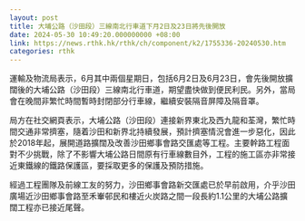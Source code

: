 ```yaml
---
layout: post
title: 大埔公路（沙田段）三線南北行車道下月2日及23日將先後開放
date: 2024-05-30 10:49:20.000000000 +08:00
link: https://news.rthk.hk/rthk/ch/component/k2/1755336-20240530.htm
categories: rthk
---
```


運輸及物流局表示，6月其中兩個星期日，包括6月2日及6月23日，會先後開放擴闊後的大埔公路（沙田段）三線南北行車道，期望盡快做到便民利民。另外，當局會在晚間非繁忙時間暫時封閉部分行車線，繼續安裝隔音屏障及隔音罩。

局方在社交網頁表示，大埔公路（沙田段）連接新界東北及西九龍和荃灣，繁忙時間交通非常擠塞，隨着沙田和新界北持續發展，預計擠塞情況會進一步惡化，因此於2018年起，展開道路擴闊及改善沙田鄉事會路交匯處等工程。主要幹路工程面對不少挑戰，除了不影響大埔公路日間原有行車線數目外，工程的施工區亦非常接近東鐵線的鐵路保護區，要採取更多的保護及預防措施。

經過工程團隊及前線工友的努力，沙田鄉事會路新交匯處已於早前啟用，介乎沙田廣場近沙田鄉事會路至禾輋邨民和樓近火炭路之間一段長約1.1公里的大埔公路擴闊工程亦已接近尾聲。
